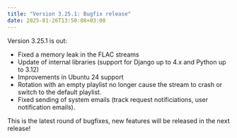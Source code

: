 ```yaml
---
title: "Version 3.25.1: Bugfix release"
date: 2025-01-26T13:50:08+03:00
---
```


Version 3.25.1 is out:
- Fixed a memory leak in the FLAC streams
- Update of internal libraries (support for Django up to 4.x and Python up to 3.12)
- Improvements in Ubuntu 24 support
- Rotation with an empty playlist no longer cause the stream to crash or switch to the default playlist.
- Fixed sending of system emails (track request notificiations, user notification emails).

This is the latest round of bugfixes, new features will be released in the next release!
